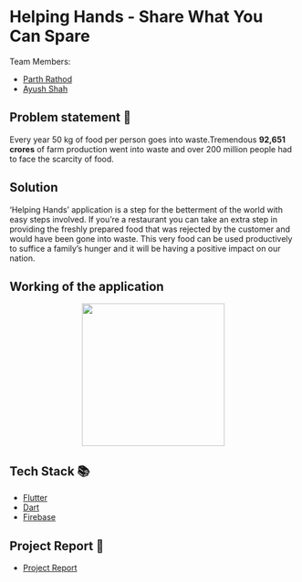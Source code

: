 # Helping Hands - Share What You Can Spare
  
Team Members:
- [Parth Rathod](https://github.com/Parth0921)
- [Ayush Shah]()

## Problem statement 🐾

Every year 50 kg of food per person goes into waste.Tremendous **92,651 crores** of farm production went into waste and over 200 million people had to face the 
scarcity of food. 

## Solution 

‘Helping Hands’ application is a step for the betterment of the world with 
easy steps involved. If you’re a restaurant you can take an extra step in providing the freshly prepared food that was rejected by the customer and would have been gone 
into waste. This very food can be used productively to suffice a family’s 
hunger and it will be having a positive impact on our nation.

## Working of the application
<p align="center">
<img src="https://user-images.githubusercontent.com/101036053/163412549-dc58d306-d8fb-4812-8f5f-007d354154ec.jpg" width="250">
</p>

## Tech Stack 📚

- [Flutter](https://flutter.dev/)
- [Dart](https://dart.dev/)
- [Firebase](https://firebase.google.com/)

## Project Report 🎥

- [Project Report](https://drive.google.com/file/d/1LwXPveS-3T2j1GSpSoLrP6KU3YqY55OC/view?usp=sharing)


